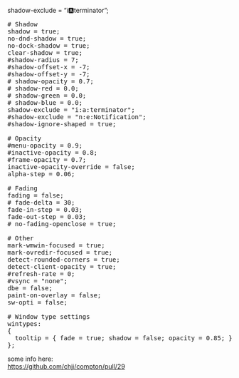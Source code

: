 shadow-exclude = &#8220;i:a:terminator&#8221;;

<pre># Shadow
shadow = true;
no-dnd-shadow = true;
no-dock-shadow = true;
clear-shadow = true;
#shadow-radius = 7;
#shadow-offset-x = -7;
#shadow-offset-y = -7;
# shadow-opacity = 0.7;
# shadow-red = 0.0;
# shadow-green = 0.0;
# shadow-blue = 0.0;
shadow-exclude = "i:a:terminator";
#shadow-exclude = "n:e:Notification";
#shadow-ignore-shaped = true;

# Opacity
#menu-opacity = 0.9;
#inactive-opacity = 0.8;
#frame-opacity = 0.7;
inactive-opacity-override = false;
alpha-step = 0.06;

# Fading
fading = false;
# fade-delta = 30;
fade-in-step = 0.03;
fade-out-step = 0.03;
# no-fading-openclose = true;

# Other
mark-wmwin-focused = true;
mark-ovredir-focused = true;
detect-rounded-corners = true;
detect-client-opacity = true;
#refresh-rate = 0;
#vsync = "none";
dbe = false;
paint-on-overlay = false;
sw-opti = false;

# Window type settings
wintypes:
{
  tooltip = { fade = true; shadow = false; opacity = 0.85; };
};
</pre>

some info here:  
<https://github.com/chjj/compton/pull/29>